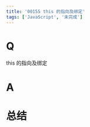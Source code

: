 ```yaml
---
title: '00155 this 的指向及绑定'
tags: ['JavaScript', '未完成']
---
```


# Q

this 的指向及绑定

# A



# 总结



<script>
  function func() {

  }
  
</script>